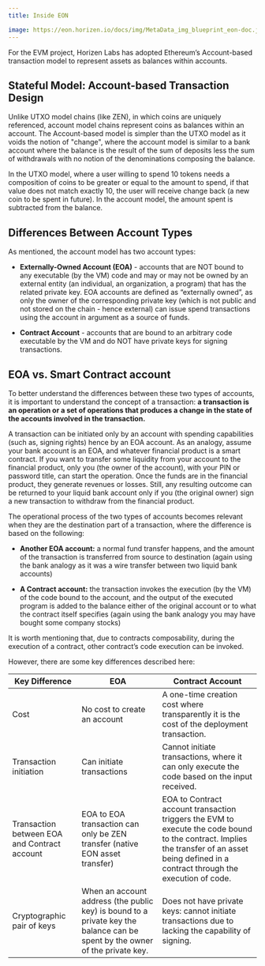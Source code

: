 ```yaml
---
title: Inside EON

image: https://eon.horizen.io/docs/img/MetaData_img_blueprint_eon-doc.jpg
---
```


<head>
  <title>Horizen EON Documentation</title>
</head>



For the EVM project, Horizen Labs has adopted Ethereum’s Account-based transaction model to represent assets as balances within accounts.

## Stateful Model: Account-based Transaction Design

Unlike UTXO model chains (like ZEN), in which coins are uniquely referenced, account model chains represent coins as balances within an account. The Account-based model is simpler than the UTXO model as it voids the notion of "change", where the account model is similar to a bank account where the balance is the result of the sum of deposits less the sum of withdrawals with no notion of the denominations composing the balance.

In the UTXO model, where a user willing to spend 10 tokens needs a composition of coins to be greater or equal to the amount to spend, if that value does not match exactly 10, the user will receive change back (a new coin to be spent in future). In the account model, the amount spent is subtracted from the balance.


## Differences Between Account Types
As mentioned, the account model has two account types:

* **Externally-Owned Account (EOA)** - accounts that are NOT bound to any executable (by the VM) code and may or may not be owned by an external entity (an individual, an organization, a program) that has the related private key. EOA accounts are defined as “externally owned”, as only the owner of the corresponding private key (which is not public and not stored on the chain - hence external) can issue spend transactions using the account in argument as a source of funds. 


* **Contract Account** - accounts that are bound to an arbitrary code executable by the VM and do NOT have private keys for signing transactions.  


## EOA vs. Smart Contract account

To better understand the differences between these two types of accounts, it is important to understand the concept of a transaction: **a transaction is an operation or a set of operations that produces a change in the state of the accounts involved in the transaction.**    

A transaction can be initiated only by an account with spending capabilities (such as, signing rights) hence by an EOA account. As an analogy, assume your bank account is an EOA, and whatever financial product is a smart contract. If you want to transfer some liquidity from your account to the financial product, only you (the owner of the account), with your PIN or password title, can start the operation. Once the funds are in the financial product, they generate revenues or losses. Still, any resulting outcome can be returned to your liquid bank account only if you (the original owner) sign a new transaction to withdraw from the financial product. 

The operational process of the two types of accounts becomes relevant when they are the destination part of a transaction, where the difference is based on the following:


* **Another EOA account:** a normal fund transfer happens, and the amount of the transaction is transferred from source to destination (again using the bank analogy as it was a wire transfer between two liquid bank accounts)

* **A Contract account:** the transaction invokes the execution (by the VM) of the code bound to the account, and the output of the executed program is added to the balance either of the original account or to what the contract itself specifies (again using the bank analogy you may have bought some company stocks)


It is worth mentioning that, due to contracts composability, during the execution of a contract, other contract’s code execution can be invoked.


However, there are some key differences described here:

| Key Difference | EOA | Contract Account |
| ------ | ------ |  ------ |
| Cost | No cost to create an account | A one-time creation cost where transparently it is the cost of the deployment transaction. |
| Transaction initiation | Can initiate transactions | Cannot initiate transactions, where it can only execute the code based on the input received.|
| Transaction between EOA and Contract account | EOA to EOA transaction can only be ZEN transfer (native EON asset transfer) | EOA to Contract account transaction triggers the EVM to execute the code bound to the contract. Implies the transfer of an asset being defined in a contract through the execution of code. |
| Cryptographic pair of keys | When an account address (the public key) is bound to a private key the balance can be spent by the owner of the private key. | Does not have private keys: cannot initiate transactions due to lacking the capability of signing. |



